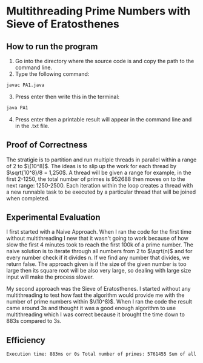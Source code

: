 # Multithreading Prime Numbers with Sieve of Eratosthenes

## How to run the program
1. Go into the directory where the source code is and copy the path to the command line.
2. Type the following command:
```bash
javac PA1.java
```
3. Press enter then write this in the terminal:
```bash
java PA1
```
4. Press enter then a printable result will appear in the command line and in the .txt file.

## Proof of Correctness
The stratigie is to partition and run multiple threads in parallel within a range of 2 to $\(10^8)$. The ideas is to slip up the work for each thread by $\sqrt{10^8}/8 = 1,250$. A thread will be given a range for example, in the first 2-1250, the total number of primes is 952688 then moves on to the next range: 1250-2500. Each iteration within the loop creates a thread with a new runnable task to be executed by a particular thread that will be joined when completed. 

## Experimental Evaluation

I first started with a Naive Approach. When I ran the code for the first time without multithreading I new that it wasn't going to work because of how slow the first 4 minutes took to reach the first 100k of a prime number. The naive solution is to iterate through all numbers from 2 to $\sqrt(n)$ and for every number check if it divides n. If we find any number that divides, we return false. The approach given is if the size of the given number is too large then its square root will be also very large, so dealing with large size input will make the process slower.


My second approach was the Sieve of Eratosthenes. I started without any multithreading to test how fast the algorithm would provide me with the number of prime numbers within $\(10^8)$. When I ran the code the result came around 3s and thought it was a good enough algorithm to use multithreading which I was correct because it brought the time down to 883s compared to 3s.

## Efficiency
```txt
Execution time: 883ms or 0s Total number of primes: 5761455 Sum of all primes: 279209790387276 Top ten maximum primes: 99999787 99999821 99999827 99999839 99999847 99999931 99999941 99999959 99999971 99999989 
```